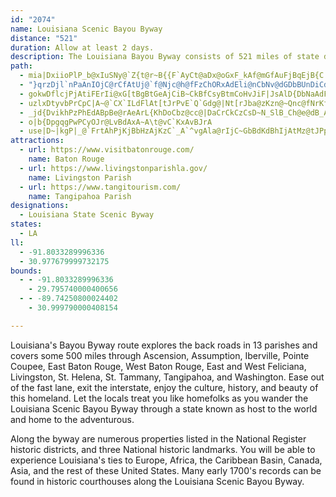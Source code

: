 ```yaml
---
id: "2074"
name: Louisiana Scenic Bayou Byway
distance: "521"
duration: Allow at least 2 days.
description: The Louisiana Bayou Byway consists of 521 miles of state designated scenic byways in Southeast Louisiana. Visit the historic houses, museums, plantations, State Parks/Commemorative Areas, and fairs and festivals in the area.
path:
  - mia|DxiioPlP_b@xIuSNy@`Z{t@r~B{{F`AyCt@aDx@oGxF_kAf@mGfAuFjBqEjB{C|E}ElGgFfCgCrNiPxA_C~Ps_@dAmDhAeGjEsZpA{Kj@kHTcA`AwBlBmBhAm@pAe@`BS`FWnC^jKS`EYvFqAfmGumBtEmBpJyGnE{BdIeBdU{CjKeCj\gKnJqDzEwBhIkEt_DqhBt_DaiBhMkGxUgJlKgFxfBkcAfb@qU|u@gc@pKsGzrByjAnJiGfOuL`JwGvWiO|I{EvEgCzW}Ofs@oa@lFcEbCeCtDkExEcIrDmJnBaHx@eEdAwI`^}oEv@gLh@aOtU}wC`E{h@fDq`@hDsc@r@qHbBqMxQi|BtS_lCPsFBsDSwMgF}l@xEg@p`@{FdI_ADxBZnDhD`OlB`Pr@rEx@jD`A`D|J|WrCdOh@dCtAxExIpTfP~^nDfI~FzLxB|CbInJjLvKrH~HxPnR`GbIlIrItCdCpHrFhJnHrGdGvBzAdE`CxAn@rKbDxClAzL~DlYdHnAz@pDvDtBxApFxAnLtB|CRhNm@|Ea@jRwBrSgB|M_C|Q{GhS_JvGcDlCeBzDaDtFwFtEsFlKcQrBiExBgGfQox@lF{S^{CFyBWsF?gE^sDlEqYlBaNtBqRn@oK^kDt@gEbBsFpFiPlQyf@zCmHhFaLxEuKlBsBnp@iPzCYtBJzvCzh@b~@`Qr`@tG`{@hPrHlAfSqz@|@gEdVwbAdGcX~Gk^`G_]bByFhBgFlCuGtAeEbGkU|Ry{@|AcGjDkOza@efBz\gvA|c@amBxOap@~M{k@lG}VbAsFnEcQzO{q@tEwQj^{|AbSwy@jAgHX{HG_Gm@gHoAmGaDcIiMi_@ec@_uAce@yxAoFiRaAuFu@yFi@aGWsG[iPf@cUNaMKmFc@{GBk@Vy@h@g@ZGl_@sAff@qArUG`gCRvGKx_BaFdXKhLM~CShBWjOeFdCe@pBI|A@zBPlX`DtFpBbK|GfYxRvAhArD|DpDnCdjGfcEvKtHhaAno@`FpDhKtGnG`DbEx@tFl@lGHdEWrv@aOtDa@jDKzCFnCVfDp@vVhJpDv@jAN~DJrCMvBYtEqA`VaIla@uNjbDsgA`KoDx[aNvGeD`Ae@|OwJxDkClAgBbAyF\k@vJmE`K}GfLkHtAWv@m@pK}JtOwUzBiCxA_A|As@vHsBvfAkTxEsArGkCrUiMt@Kt@[~W_O~yBakA~_Bwu@rlEgyBpLsHtJuHbDuCjIyIbLoNdF_IpEiIbCmFbCaHtCiLzAmIzAcMl@eMDoHPoFdEmVfAsE|@oCtAqChDoFBW~B{C`CeE`AeCtGiSxEcL|z@_lBtvAk`Dz_@{y@pNwYzUoh@`c@k_Avg@_iAjP__@xA{Dt@iCfDqOdZuzAxOk|@~EwZnCoMzBgNhAuHhBuSh@sDp@yCnIkW~Cr@rFvBrAr@b@`@~AfCn@bD^lDj@pOVlKJhLSjXu@h_@C|Oh@fO`BdPj@hCxDtJtAtCxAbCbDhEnEfEdCjBtCzAbDlA|JpCtDXfDE|Km@jC_@|YiHxFiApa@gEvAE|BJlVdDzDdA`KzDzBdAji@r^hS|PnDjBlInH|E|ExQ~SrGlGdKfJlMfKzAdAhOhHxAf@vGvAjKdBhBFpC?`KG`FQfPyBvGsAnHgBl^uJnRsExCe@jHkB|HyAxAMnES~EFxEb@vEfAxKnDbHrDdFxEbCrCVp@vRv\hAtAr@f@~BnAnBRhBLvH?nEq@dEaBfEgDvCaDzCmEbBeDrFoOv@eDb@yCpBqSh@aJr@se@c@gUFOB_@?mNEsEXkRO]b@aJd@aDv@mCt@aB`EaHhAwAlAmAnByA|As@jC}@hBYbCMhD?rK^pBPbL`CtLrDzG~BhB~@xJlGdNzGrGfCt^bPfZfKxNxDtQrBjBPrDBnEc@pP}D~Am@pByAjLuLlBkCdUqWzCaEdJaKtEcGjJeNzLcSlKyVhQwl@l@aC~CaQtA{EtBsFvBiEfC_E|EgGbD_D`DeC~G}DnHsCvFwAfG{@vHYfBCzFRtUpBxPx@jHj@lFFbIg@bSKtOYfk@mBbLRjAJvJZb]EvEMhTyB`Hy@fDs@hk@iQn[uMjB_AnDaCpAiAhCoCpSqZvCyG|FwRpBsFlPs\`D_GfDaE|JyJnSiT|J{JjNiMjBsB|KiQbL{RnDuHlBmFrByH~@mE~CyTnCgMj@kETmEtAct@ZmFt@{HhBuLtDuOzK_\`Ned@`GqSzGyW~Mss@rCsQjBqOzDuYhAoGnHc_@tA{FhI{WfTko@tAsDzN_\`JgUtCyJtIa`@tHyZzDmJhAqErDyQlF}b@hB_ZXmIFeG
  - "}qrzDjl`nPaAnIOjC@rCfAtUj@`f@Njc@h@fFzChORxAdEli@nCbNv@dGDbBUnDiCdSY`Ep@b^^fFhAzG~@vCxB|D`ErFlApBvFfL`JbSnDtGfJhS~C`FzDlElEdDtElCpHrC~J`BdCXdEOnB]vD_AjHoDdKsHrNsHdBm@tCk@|Fm@fA?fa@`Fvh@`@bFA~GQxGBvCh@~KpDdAj@hGvGdBhAFr@G~@Nn@LbB?xCWhEiAtGcExRi@xFVnDl@~CdBfF`HtJjCjBrDD|D_BbDy@zAEn^wDxH}CjHeHnJwNtLgYvFoLF[bEgLrAqFfAcIAm@OWbAuGf@sHtAoGpDyGxCsEnBaChAeAvQ}LhK_G~DgCpOuNdLaJhKmHnGqCnMyC`Eg@nE?h^dDfDl@j_@|KdCh@pIr@v\\xEtCx@tTbIbMrDlGx@lEJpKWxAUhAc@v`@yWhGkDbHoChHkBtFgAjBSfR}@fGm@zCw@`Ag@vD{CxAcBrBsCpBgEdAoDZ_CGaDm@eEiJcZW{BAeCpAaLzFy`@nBgJfBaHzCqNrC_IdAgEbCkG`BsCfC{BrBeAn_@aL`[iNjBaApByAvA_BvHuLpAqC`AmDhAuF`@sCHyCUsHmCgd@i@oND_Fb@uDhCyMbBiGvD{F|AkBhP{OjCaEvGoMNc@NuB@aE`@mRx@cIzGgTxAmDp@_AfDiCpAw@|@WpACdC^rz@jRjALtBBlEWvBe@dBy@pTaO|^qUbAYhAArI~AfFr@t@@n@Md@W~HiGlBkAnEmAlJaBbG_Cvk@uXfRuLhBm@`JkBjc@oIjBe@xAm@fCgB~hAkbAtEkDtBs@nLgFlIkBp@[|CeC`GgClA]fMeBpAYp@[bCmBs^ul@~H_M|C{CpAgDn@yCt@sCrCwEjGcJjEsE`CqB`By@p@OxOwArEGhHRhTgCrCw@n@a@lAkAxC{E|@kBVs@^sE\\mA^w@lB{BdDyCnZ{KbMoDhB_A~CqC|JaDfC_@t@Y|@_AxCsEf@sAN_AGoAsCkMq@{DEaHPmCh@mCn@kAtFoEhBwCfDmHR{@T_CEaB_@}CqBqJq@yFI_ACuHSqCBaAd@gB|@yAZ}@|@uF`AsDxAeBnCgEl@a@lGoCzIuItAy@rCy@p@[rBkCv@s@hEmBrHeHbFuBbDw@fCyAfCmBvBaDfEyHtLq\\Vg@p@q@lb@iSdGuBfH_BpF_BvAm@n@}@`AaCxAuBvBsEhAcB|AiAdNeH`EsCnC_AfCmBx@gAt@_Cr@kAjLeNhE}F`GoDxC_B`DyANMBQnDyBnAa@tFmAbGqBzL_Gh@A~Cl@|AD|@_DpAyAZs@D_@MiLDmAJ_@xIaL^Qf@EhHp@`FLhIY~Dg@tKcC|@{A~C{GlFsF\\{A?yCJ}@hBmD|@aAfQuNtAw@`Bg@z@MxEIzGa@t@QxAeAbD{ApQsBpHWrJrAzBH|@KfC_B|HgGvCyA~Cs@zAeAv@gAdF{Kx@_AhAq@h@Of@Ct@R`CxDrAv@`ALn@_@zAuD`AeD\\_EXq@z@{@lEaDt@}AJgBKaENeB|FcR`@mBCk@IWk@sAi@i@aMgHcAw@w@mAUk@Sy@G{AF_BXmAfIaRdA{C`AmHdGum@d@wBhAaCfXi\\^[tAq@tAQhADpQbDbA@`BKxBs@rAy@`KyJlBiA`B]`LsA`BAzJ`@|AAfCk@rI_D~AgArKsNrCyCbMkJ`QsI~@k@dByAn@y@fAgBfA_DZyAXaDFeEG{Ab@_O\\mCtCoMhAyEx@sB`AsAhAgAzGgE|DyCbBuBtFeKlAkBdB}A~a@u\\vAmBd@aAxAsDdGyQpAaCnd@sf@xAmAtAs@jC_@z]S~MMbBQvu@{U`aA{i@fBm@xCc@pBAfCVlBf@bBx@`C`BlDrE~FfGn@f@jBp@dBXjLG`CLnQxBrARpAf@nEnCjDfAdDl@ZoOXmHV_Bp@gCdByCtAsAnBeApi@wStDkBhBmBtAiBvBqDt@aBpBwHV}EGeEV_C`@uAfEgKpAqE`AuElAiKbCmKxBmG~CuFrFoLxGoSp@gDHqAZyK`@aEG{AmJuTs@{@aAc@yLaDyH_F_EaBwE_EiJcKiBiA_]wMwB]mEGaBYq@e@}GyHqAaAyC_Bk@g@yDiI{@cAoDgCuEqAcPoDkAe@q@e@{O_TuImPsCmDuEaFeAq@u@Q{EGy@Mo@W{AmAiB{C_AcAkAa@qBGqAU}@a@mAgAeBkD_BmEcAuE{AuJW}@u@gAs@_@gHwAkAm@aDuDq@]iFgAy@g@_@q@i@aCeBsJuAgDyAaL??"
  - gokwDflcjPjAtiFErIi@xG[tBgBtGeAjCiB~CkBfCsyBtmCoHvJiF|JsAlD{DbNaAdF{Y~gB{EhXgp@z`EsQfgAeAfFmAlDwAtCeChDyAtA{B~AaDxAs_GnwBoVlJsxEveB}o@jVkGjCohFxjDoJtGiJdHiKnGkdAnr@cYvQWBsJfGkP`Is@TuDj@yERsHBeLjC{CZkt@x@gCJoEr@{BPsA@eOe@y[sAiRg@gRd@mUXoUZu@dBsYd@sBccCi`@j@gL`@gWb@_hAfCinB~Ea[n@s^j@aDJcIz@QEyGjAgC|@mIfE_FxBe{@xb@eE~BcTbKAF}GlDqo@z[qI`D}QzIqM`HsHrDcNlI_b@|SkMdF}_@nRm`CdcAoD`AoALgADuJMeEl@iBr@iBdAwArAmH`KmB`BmAv@ikOlrGgMvF{e@lYeG|CkBf@}B^cLjAibEx`@m]rDaPxA{~BpUwCf@{ChAsBfAsCfCyBxCaAxBiArDY`BqAlL{Gnt@eAfGyAnE{AvCeA~AsCtCuA`A?Jw^nSsBlAyDxCuErFyL|RsB~EqArFsInf@u@rDaClGsAlCmBdCqEnEmOzLsBnCcBhDkQpe@mMj^u@`Bei@bxAkB~Gg@lCY`DuGveAeBjWYbIOzKa@~Fg@lDq@~Ck@`Bu@bB_DbEeA^e@Gc@]}EuJ{DgHsc@s|@{FsKuAgDgB_Jo@{B}@sBuAaBmIeIoCuCmAyBaDyGqAsBcBeBgl@ad@wDgCiEkDi\s\mMeNeB{AyAm@yMsC_SwD}BcAoB}A}AoBuBkFw@gD_CuQkFqZ}K}W}AkCkByBiN}MqDaE_p@wz@mAmBa@iAWs@c@cC[qCAqCFsArBkUhBoW|Dgc@lGix@ZsBr@mBfAeBhEmIlBuEx@eDzDeSd@mAJoAGcKFaTNqFGwMxE_VzIc[rBmD~IwLp@kAf@yAR{AH}DUaKw@cTMaB_@_Bm@yAy@qAsRySoDsGyAqDoAoDkBuHa@wCc@uG?yBFmCXgDVqCl@oDtBuHnEyM`AaEZgDb@aIvBu[fGe^RgBJyBGgCsGyd@OsACsAfC{Z|AqT`Dw_@j@yCZaAhEiH^_AxTaw@p@uDRyEmBw^GoC`Cmt@FmF_AwTyAye@QkDe@uBe@wAmXoi@y@kBy@aDWqCu@mVGaLKsBkD}W_@yBoeBi~E}Y}y@i@qB_@uBSsE~Aib@BuCwAmnBq@wi@{Bgj@cBqQw@_Gw@oD}AsEwAuCaCwDsCeDsGuG{C{DRe@YsCDqCf@cC|@eDV{BBkAWuPu@yDuAoEKmKeE?Yut@W_CyJab@eAkDgBoEes@w`BaAkCk@aEI_Cw@ukAy@eq@]_^LuOVkJzB_i@pFuj@FqCCsC_@gEqj@a~D_QoqAaJ_p@aKqw@GoDJwDzGaq@RcD`AygBiA{]cCco@yE}x@g@oU@gBPmC|@gF`Q{j@dE_MpKeXZmAr@gD`@sD`Eka@`Gyc@J_B@qEYiHCmBReEh@sD~_AuqDfW{t@hMc]tBsE`KsQpBqEhv@}_CxEwLfI_QnB{EvEwObJi^je@scBzBqGbIoSnDuLbAoC~K}]`Pgd@dIuQt@mDtDcTFg@fByIjDmOtAmHfPg~@f@aEFqCOowAu@ox@Kk}@Fsd@GkdCB}MC{xAF}Y?gxDBsA|AsBrCoJf@kAjBqBdDiA~tA?nVZ`HBzbAIn\e@hSHzDhA`BP~I?C}WGQJosA@_A`AcIvDqX|OE?oo@OwEQuDoDag@u@_E}AaG}AgD{BgCgCyAmHeFqPoMcCqBuAuA{t@suAsBmFi@_C_@uEKoUEq^@wpAAeEKsAa@aB{@eBw@_AqHgH{AmCeBsG}@{EiJeb@qAcJ{CsWiQ_tAwCsViFai@aBwJoGi\{FeX_Zsz@aAiE{BoR?eCdAcIh@gLfDggAG_c@b@}`@C_A_Dk[C_CN{g@LgkAaY_rDo@mMeAgb@FeEVgE`Fsc@JuBO{ZJuBXqBdBmE~Nk[l@mB^qBJmFBs`@XgJtAkQJ{XQgDk@eDuAqNq@qF_@uAq@eAyDgCyGyC}EeA_@Mk@q@i@uAOw@qAm]a@qB{@gAkAm@ox@oVoCqAu@u@u@iBcIsa@wFkRyAeCw@u@iLmHkKgG{p@wa@kPuJ}DcBkQoF{BaAG_Kq@y`@LmDdGe^j@kC`@iA~IgQzAkBvJaKpA{A`@w@t@gDJmEUaDeBsH_@gCGyBFaBZ_DVgAvBcErC{DxEsFdAaAtEsBjPaGlAy@h@k@j@eA`@_BrCiRVgDFaFF_@Tg@bAk@_AsCmAaFc^qnAMoA@cB\aBhBgDJeAKeAi@aA}RaUiAiCa@sBKqCFsA|Ema@pAiM\sM?yH]}HuEix@cDul@k@{MgAmPwTcbEoEkbA}Ccu@WoIeAsk@WaKoCyd@qAoMwF_e@oAgHuAaG{Pio@{DeNcRsg@kAwDoA}EqAaHaBwN{Cw]}@iIW_FmAw_@CsCJaERuC`[ewBtAwIfBwI|BiJhAyD|DiLzs@yjBfC{H`Jc[pC{HnD{Hd[gh@dFgI`AqAn]mZ~@q@dHsD|^uKpBeA~CsCzBuDt@wBf@sBbCkPh@cChAcDdBcDxv@shAvHoLp\ee@vF{Epc@}\|PcN~CaDxR{UfFaIbGcKxAqCb@sCB}K@w^QqSOeCBgV~TA?iRmAuPJeClE_]j@{DfByNrBuN|g@tNjC^rCPpCEjBQxEy@lN{Dp[aIxLuBlEo@lFa@zHqAjBO~PQpDYvCs@hAc@jN{GpDyAlBa@pBKh@JlPz@zt@rDfKp@hEzAz_@lQxLfFnLxFj`@bQ|EfBdVfFpCJ`DMp^_IdKeCrCa@rCSvCCpEV`BXtEvApCnAzBrAfHdGrSdP`BvAbBlBhBfDh@~ApHpZ|@~ClArCfTx\rBpCv@r@zBxAlEdB|SpHzLvEzDx@~VlBzO`BdRvAxWfClJvA|IzBlEzAzHxDhGxEjP|MfGrE|cA~b@rHbCtPfEfDn@pNhBfu@hFxj@~EtGXlZhCfHd@nAlPrC|X`BzRNtE?zCm@`QBhIz@rGxArNzGvWrDhMnO`k@zCzLxTtx@bTbx@nAfCpA~AvTxSbu@~q@tc@lb@r]v[zs@pq@jGvFjClC`BfCz_@d`AjQpb@|BtG\|AhAzIlBbL`AlFd@vAhBhCbD~D|UdXbO`PrPnPfYdZhJvEr`@|PlBtAdKzL`EpFxQxSx~@hhAlKnLhAfApk@b`@xIrFbh@|M|Br@jAr@t@p@zLjShOzShKhNzDrEbGhGlFdFfGfJzGrK`EnE`GjI|@z@x@f@h[bQvH~F~ElElAfCZpA`BbST~ExEbe@\pEv@`G?`@
  - uzlxDtyvbPrCpC|A~@`CX`ILdFlAt[tJrPvE`Q`Gdg@|Nt[rJba@zKzn@~Qnc@fNrKfChd@pMtWdIlVxGvUlHxRrF|KtDn}@zVnNnEvP|ErDf@vLl@dB^hi@tOyPv_@uCzHgArDsVbkAm`@bhBu@zBaB~DaFtHkC~EmAxDM~@I~C@lBzBvUNtFDrCEdEc@pSkC|c@wGvqAgT``E_@lKgBbYuG`oAkBjOcTlkAoQh`AaBvJm@rCu@rFP~Cb@lCZv@bA`BpGhGfL~Iz@v@z@nAb@~@ZxA^rDGrC[vAeBpGwGfUiJrZygAjvDY~@aF|KuDfLqJp\gd@d|AiCfKmDzKqOvh@iAlDaRto@yKt^{T`w@eQ`d@gx@xpBaApBuHbRc[hw@WRiAxB{BzCiB~AyCjBaEnAcj@lJ[XoVxFqARuKl@kAPcCv@iCrAkC`BeMtGkCdBi@p@aB`CwB~DaG~VcEzP_C`MSdBy@`EqRbx@wF~VeBfGmP~r@aA`Fo[bsAs@~GStFFdFZ`EZdCxKhd@dHlX`A`F`@lDJnD?nOJdBSh[S~Eu@fFqArEgCbF{pA~cBiJxMyDlHuYvw@qClIgEpKwKnZ_LpYeEfN}AbJmF`t@gAhLmAnRq@zNc@bPe@|YSb[a@hK[bc@e@l]D`I]zPg@lI}@lG_]liEa@fL}A``Cu@jt@[lPsDdrAK~PJzIn@tK|Dh\jDlWzHdn@`CvPdAzId@xJFvMoAjX{Cvg@OnFOvR\rUFhO_@zKmBrkAUfGyAlLiC|KcJ~^SrA}@`I?lH~A`MtBnN|DtZpCdRzLh~@tAtIdEx\hApHKbJu@pYm@bNO|HOXGfAq@|^B`AgCrm@iBry@e@~^D~G^lQRdXGzCSpCoBhOKnLBfI\rGbD|X~@pS~BrpBTzHjEpd@fCpVp@zE|@lDx@jBjClE`BlBjGlEtHzH~HdHvCxB@@tRw`@jE~C|@^|AXja@jB~AXpBr@hFxDlGzDhDfAtBNjp@uKrD_AlDkBrDeAlDOhNB~Dg@tEmBhE_AfG?nCXj\xL|FfB`RdEvDtAxMlGfHlCpG`Bnc@zIlCt@~An@dEdCt@x@fD`EfBpCpAhCp@bBbEbOd@dCfDtMpAlDdOhU^RhA~Ax@lBj@xCf@vFl@jDtM|SzDxFhAfELx@F`C}@nNW`L@hArDdY~GwBzVuGhg@aMdTiHfBQhBJpAZpHlEhFxDfF~FfDdBjVzGjCRrDQjIpA|I`IlOzLlD~C`H|M`CpDfDrDnCbB|IlEdGjCpGzDdXlSpAtAxB~C|NzUlU``@lCvD`BhBlBvAnp@f`@dD~Dh@dA\jARfBf@fZLbY]tOTj]iAzOgAzKAjCf@vIzBdORnFFlM`@bCtBdI\dCM~^iAxEsCzImGdOu@~BGdAm@xCcClGe@lDB~EJnCFrGArB]lEyAbODpCrAtKO`G{@xHGtDL~KSt_@f@fFn@~ArBjBjMxGjMvKvDjC|FtGlFlHlA`JpAdEzBlElKnLTpAsBbKf@~BnA~@dLzDxDlBlBl@xBlAx@PpFoDlAk@vCYzM`ExJ~@|BMvBd@vDnBrFpAp@StByBpAk@hB]`BNbCh@tB~AfBxBzIfI~A~@dCE|EiFnAWjAXbAxAAlLPfAvAdBhA^lG^h@`A?jA_@z@oCjC}D`GiAxBqFhM_K|T}DfL_CrDc@d@u@rAwGbOkFlUoA`DkCnCqDjC_CjA_HdBkHh@uArAgDjKmFnMq@tJD~El@fDvAhCnDjEhF~EbCzAtEfA|Aj@dAbAl@t@fD~FvAlBvA`ApBb@|BRx@^lAzAdDzHxBlDzAxApNzJ`DhCvGpI~@~@lAr@xDbBdArA|A~Cb@bC?d@Gd@yB~Fa@`BiArIl@FtF?xXS|BFbC~@dAr@`AdAv@rAxC~GrNjY`AvCLvBCpBeChQ?nKd@fPPrChEnP|AfFhBjCnA~@bjBd~@nFzAtC\bg@WfEfA`@VtBdCvAzDV~ABnBBzt@RbPJpa@\|]K`GK`AeAdF{A`Ey@~EBxAPfCxEjZf@xH?fBg@fLOlMrt@DxGBlE\|Cj@lu@lVhFvAt@XbPtIdAv@`@l@xKvRdDdF~EnJDr@bApDdOzb@pAvCpBbDhB|BfBdBpJbIdVbStk@rd@
  - _jd{DvikhPzPhEdABpBe@rAeArL{KhDoCbz@cc@|DaCrCkCzCsD~N_SlB_Ch@e@dB_AbDs@vtAe@he@?x|@YtwKuAnCQx@S~CiApd@sXpCyAlBk@~BY~GYlCJhBl@pAdA`AxAj@nBzA`M^|Bx@bBd@j@f@d@dBx@~HfAvRhB`E@bGe@fFmAd_@{LjB{@wFyHsf@kl@uAaCeB}EaAwFsIup@U{EeAy^[gFe@wCvYyF~AOfB@zAPl}@pYxd@hQjDl@pDJdE]ti@cIlc@sIrIuBzOgDhj@yKzTsBjRuAjj@kAhTeBxE_@hZyIvBMxGVpGSb[sBtK_BtSeF`Me@hPSxDaAhAy@jJiOjXkf@lDkFrB{AjEsBfFkAfF{AdE_BlCkBzBmBtFyFzT}UpI{H~G{FnL_H|IiDvv@cUjHwAzGo@lx@iCxKIdJ`@jGy@bMkClEa@`NF`VM`PR|Ql@|MJfwAm@vBRlKdBfEJfAK`IaB~VeG|Ea@|GOxD?~GXfE?xFXfIPrRaAvFKvCEfBPlELvAErEkA~FaA~KMbDe@p`@gKdd@gEnb@yErOKhJYjLuAxQsIzDaAr]kD|Ce@lNmGrMuI~Ay@nTiGlEcBfIaErGaElGyEj@YtWoQtB{Oh@{AtAwBvXmZvBkD~DqNxCwF~AgD
  - o|b{DpgqgPwPCyOJr@LvBdAxA~A\t@vC`KxAvBJrA
  - use|D~|kgP|_@`FrtAhPjKjBbHzAjKzC`_A`^vgAla@rIjC~GbBdKdBhIjAtMz@tJPphDErMFtLn@z\zD`z@tKzj@nGxKdAnkAdNvSnBpKxA`Kr@pJPdqAEhSDdK^n~@C|f@c@xV@
attractions:
  - url: https://www.visitbatonrouge.com/
    name: Baton Rouge
  - url: https://www.livingstonparishla.gov/
    name: Livingston Parish
  - url: https://www.tangitourism.com/
    name: Tangipahoa Parish
designations:
  - Louisiana State Scenic Byway
states:
  - LA
ll:
  - -91.8033289996336
  - 30.977679999732175
bounds:
  - - -91.8033289996336
    - 29.795740000400656
  - - -89.74250800024402
    - 30.999790000408154

---
```


Louisiana's Bayou Byway route explores the back roads in 13 parishes and covers some 500 miles through Ascension, Assumption, Iberville, Pointe Coupee, East Baton Rouge, West Baton Rouge, East and West Feliciana, Livingston, St. Helena, St. Tammany, Tangipahoa, and Washington. Ease out of the fast lane, exit the interstate, enjoy the culture, history, and beauty of this homeland. Let the locals treat you like homefolks as you wander the Louisiana Scenic Bayou Byway through a state known as host to the world and home to the adventurous.

Along the byway are numerous properties listed in the National Register historic districts, and three National historic landmarks. You will be able to experience Louisiana's ties to Europe, Africa, the Caribbean Basin, Canada, Asia, and the rest of these United States. Many early 1700's records can be found in historic courthouses along the Louisiana Scenic Bayou Byway.
